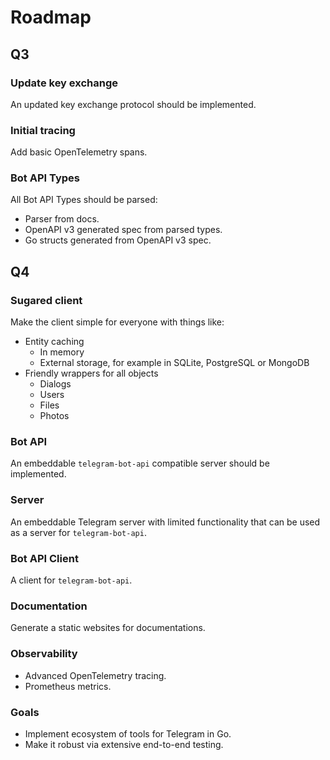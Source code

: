# Roadmap

## Q3

### Update key exchange

An updated key exchange protocol should be implemented.

### Initial tracing

Add basic OpenTelemetry spans.

### Bot API Types

All Bot API Types should be parsed:

* Parser from docs.
* OpenAPI v3 generated spec from parsed types.
* Go structs generated from OpenAPI v3 spec.

## Q4

### Sugared client

Make the client simple for everyone with things like:

* Entity caching
  * In memory
  * External storage, for example in SQLite, PostgreSQL or MongoDB
* Friendly wrappers for all objects
  * Dialogs
  * Users
  * Files
  * Photos

### Bot API

An embeddable `telegram-bot-api` compatible server should be implemented.

### Server

An embeddable Telegram server with limited functionality that can be used as a
server for `telegram-bot-api`.

### Bot API Client

A client for `telegram-bot-api`.

### Documentation

Generate a static websites for documentations.

### Observability

* Advanced OpenTelemetry tracing.
* Prometheus metrics.

### Goals

* Implement ecosystem of tools for Telegram in Go.
* Make it robust via extensive end-to-end testing.
